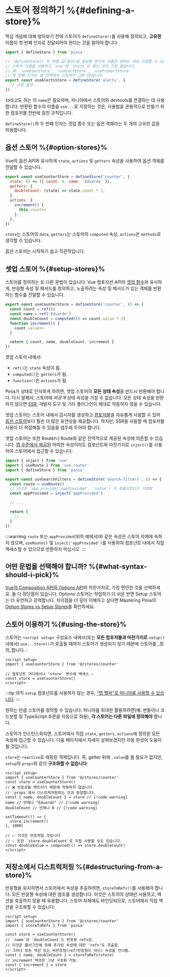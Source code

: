 # 스토어 정의하기 %{#defining-a-store}%

<VueSchoolLink
href="https://vueschool.io/lessons/define-your-first-pinia-store"
title="Learn how to define and use stores in Pinia"
/>

핵심 개념에 대해 알아보기 전에 스토어가 `defineStore()`를 사용해 정의되고, **고유한** 이름이 첫 번째 인자로 전달되어야 한다는 것을 알아야 합니다:

```js
import { defineStore } from 'pinia'

// `defineStore()`의 반환 값(함수)을 할당할 변수의 이름은 원하는 대로 지정할 수 있지만,
// 스토어 이름을 사용하고 `use`와 `Store`로 묶는 것이 가장 좋습니다.
// 예: `useUserStore`, `useCartStore`, `useProductStore`
// 첫 번째 인자는 앱 전체에서 스토어의 고유 ID입니다.
export const useAlertsStore = defineStore('alerts', {
  // 다른 옵션...
})
```

`ID`라고도 하는 이 `name`은 필요하며, 피니아에서 스토어와 devtools를 연결하는 데 사용합니다. 반환된 함수의 이름을 `use...`로 지정하는 것은, 사용법을 관용적으로 만들기 위한 컴포저블 전반에 걸친 규칙입니다.

`defineStore()`의 두 번째 인자는 셋업 함수 또는 옵션 객체라는 두 개의 고유한 값을 허용합니다.

## 옵션 스토어 %{#option-stores}%

Vue의 옵션 API와 유사하게 `state`, `actions` 및 `getters` 속성을 사용하여 옵션 객체를 전달할 수 있습니다.

```js {2-10}
export const useCounterStore = defineStore('counter', {
  state: () => ({ count: 0, name: 'Eduardo' }),
  getters: {
    doubleCount: (state) => state.count * 2,
  },
  actions: {
    increment() {
      this.count++
    },
  },
})
```

`state`는 스토어의 `data`, `getters`는 스토어의 `computed` 속성, `actions`은 `methods`로 생각할 수 있습니다.

옵션 스토어는 시작하기 쉽고 직관적입니다.

## 셋업 스토어 %{#setup-stores}%

스토어를 정의하는 또 다른 문법이 있습니다. Vue 컴포지션 API의 [셋업 함수](https://vuejs.kr/api/composition-api-setup.html)와 유사하게, 반응형 속성 및 메서드를 정의하고, 노출하려는 속성 및 메서드가 있는 객체를 반환하는 함수를 전달할 수 있습니다.

```js
export const useCounterStore = defineStore('counter', () => {
  const count = ref(0)
  const name = ref('Eduardo')
  const doubleCount = computed(() => count.value * 2)
  function increment() {
    count.value++
  }

  return { count, name, doubleCount, increment }
})
```

셋업 스토어 내에서:

- `ref()`는 `state` 속성이 됨.
- `computed()`는 `getters`가 됨.
- `function()`은 `actions`가 됨.

Pinia가 상태로 인식하게 하려면, 셋업 스토어의 **모든 상태 속성**을 반드시 반환해야 합니다. 다시 말해서, 스토어에 _비공개_ 상태 속성을 가질 수 없습니다. 모든 상태 속성을 반환하지 않으면 [SSR](../cookbook/composables.md), 개발자 도구 및 기타 플러그인이 제대로 작동하지 않을 수 있습니다.

셋업 스토어는 스토어 내에서 감시자를 생성하고 [컴포저블](https://vuejs.org/guide/reusability/composables.html#composables)을 자유롭게 사용할 수 있어 [옵션 스토어](#option-stores)보다 훨씬 더 많은 유연성을 제공합니다. 하지만, SSR을 사용할 때 컴포저블 사용이 더 복잡해질 수 있음을 염두에 두어야 합니다.

셋업 스토어는 또한 Router나 Route와 같은 전역적으로 제공된 속성에 의존할 수 있습니다. [앱 수준에서 제공된](https://vuejs.org/api/application.html#app-provide) 어떠한 속성이라도 컴포넌트와 마찬가지로 `inject()`를 사용하여 스토어에서 접근할 수 있습니다:

```ts
import { inject } from 'vue'
import { useRoute } from 'vue-router'
import { defineStore } from 'pinia'

export const useSearchFilters = defineStore('search-filters', () => {
  const route = useRoute()
  // 이것은 `app.provide('appProvided', 'value')`가 호출되었다고 가정함
  const appProvided = inject('appProvided')

  // ...

  return {
    // ...
  }
})
```

:::warning
`route` 또는 `appProvided`(위의 예에서)와 같은 속성은 스토어 자체에 속하지 않으며, `useRoute()` 및 `inject('appProvided')`를 사용하여 컴포넌트 내에서 직접 액세스할 수 있으므로 반환하지 마십시오.
:::

## 어떤 문법을 선택해야 합니까? %{#what-syntax-should-i-pick}%

[Vue의 Composition API와 Options API](https://vuejs.org/guide/introduction.html#which-to-choose)와 마찬가지로, 가장 편안한 것을 선택하세요. 둘 다 장단점이 있습니다. Options 스토어는 작업하기 더 쉬운 반면 Setup 스토어는 더 유연하고 강력합니다. 차이점을 더 깊이 이해하고 싶다면 Mastering Pinia의 [Option Stores vs Setup Stores](https://masteringpinia.com/lessons/when-to-choose-one-syntax-over-the-other)를 확인하세요.

## 스토어 이용하기 %{#using-the-store}%

스토어는 `<script setup>` 구성요소 내에서(또는 **모든 컴포저블과 마찬가지로** `setup()` 내에서) `use...Store()`가 호출될 때까지 스토어가 생성되지 않기 때문에 스토어를 _정의_합니다. :

```vue
<script setup>
import { useCounterStore } from '@/stores/counter'

// 컴포넌트 어디에서나 `store` 변수에 액세스 ✨
const store = useCounterStore()
</script>
```

:::tip
아직 `setup` 컴포넌트를 사용하지 않는 경우,
["맵 헬퍼"로 피니아를 사용할 수 있습니다](/cookbook/options-api.md).
:::

원하는 만큼 스토어를 정의할 수 있습니다. 피니아를 최대한 활용하려면(예: 번들이나 코드분할 및 TypeScript 추론을 자동으로 허용), **각 스토어는 다른 파일에 정의해야** 합니다.

스토어가 인스턴스화되면, 스토어에서 직접 `state`, `getters`, `actions`에 정의된 모든 속성에 접근할 수 있습니다. 다음 페이지에서 자세히 살펴보겠지만 자동 완성이 도움이 될 것입니다.

`store`는 `reactive`로 래핑된 객체입니다. 즉, getter 뒤에 `.value`를 쓸 필요가 없지만, `setup`의 `props`와 같이 **구조화할 수 없습니다**:

```vue
<script setup>
import { useCounterStore } from '@/stores/counter'
const store = useCounterStore()
// ❌ 반응성을 깨뜨리기 때문에 작동하지 않습니다.
// `props`에서 디스트럭처링하는 것과 동일합니다.
const { name, doubleCount } = store // [!code warning]
name // 언제나 "Eduardo" // [!code warning]
doubleCount // 언제나 0 // [!code warning]

setTimeout(() => {
  store.increment()
}, 1000)

// ✅ 이것은 반응적일 것입니다
// 💡 또한 `store.doubleCount`로 직접 사용할 수도 있습니다.
const doubleValue = computed(() => store.doubleCount)
</script>
```

## 저장소에서 디스트럭처링 %{#destructuring-from-a-store}%

반응형을 유지하면서 스토어에서 속성을 추출하려면, `storeToRefs()`를 사용해야 합니다. 모든 반응형 속성에 대한 참조를 생성합니다. 이것은 스토어의 상태만 사용하고, 액션을 호출하지 않을 때 유용합니다. 스토어 자체에도 바인딩되므로, 스토어에서 직접 액션을 구조화할 수 있습니다:

```vue
<script setup>
import { useCounterStore } from '@/stores/counter'
import { storeToRefs } from 'pinia'

const store = useCounterStore()
// `name`과 `doubleCount`는 반응형 refs임.
// 이것은 플러그인에 의해 추가된 속성에 대한 'refs'도 추출함.
// 그러나 모든 액션 또는 비반응형(ref/반응형이 아닌) 속성을 건너뜀.
const { name, doubleCount } = storeToRefs(store)
// increment 액션은 그냥 구조화 가능.
const { increment } = store
</script>
```
